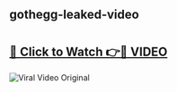 ## gothegg-leaked-video 

# <h2><a href="http://freeplayer.one?title=gothegg-leaked-video&ref=21J">🔗 Click to Watch 👉🔴 VIDEO</a></h2>

<a href="http://freeplayer.one?title=gothegg-leaked-video&ref=21J" rel="nofollow" data-target="animated-image.originalLink"><img src="https://i.ibb.co.com/xMMVF88/686577567.gif" alt="Viral Video Original" style="max-width: 100%; display: inline-block;" data-target="animated-image.originalImage"></a>


